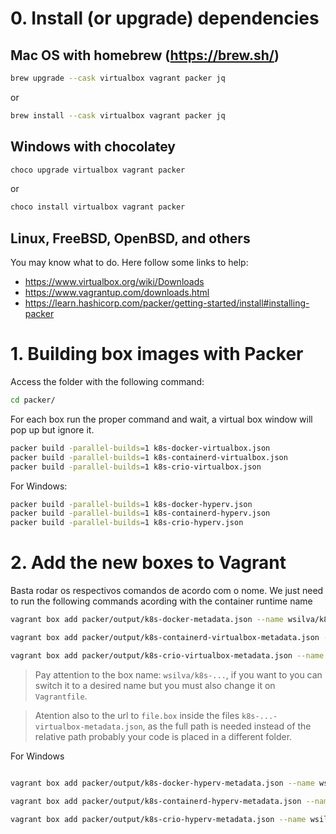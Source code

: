 # 0. Install (or upgrade) dependencies

## Mac OS with homebrew (https://brew.sh/)

```bash
brew upgrade --cask virtualbox vagrant packer jq
```

or

```bash
brew install --cask virtualbox vagrant packer jq
```

## Windows with chocolatey

```bash
choco upgrade virtualbox vagrant packer
```

or

```bash
choco install virtualbox vagrant packer
```

## Linux, FreeBSD, OpenBSD, and others

You may know what to do. Here follow some links to help:

- https://www.virtualbox.org/wiki/Downloads
- https://www.vagrantup.com/downloads.html
- https://learn.hashicorp.com/packer/getting-started/install#installing-packer

# 1. Building box images with Packer

Access the folder with the following command:

```bash
cd packer/
```

For each box run the proper command and wait, a virtual box window will pop up but ignore it.

```bash
packer build -parallel-builds=1 k8s-docker-virtualbox.json
packer build -parallel-builds=1 k8s-containerd-virtualbox.json
packer build -parallel-builds=1 k8s-crio-virtualbox.json
```

For Windows:

```bash
packer build -parallel-builds=1 k8s-docker-hyperv.json
packer build -parallel-builds=1 k8s-containerd-hyperv.json
packer build -parallel-builds=1 k8s-crio-hyperv.json
```

# 2. Add the new boxes to Vagrant

Basta rodar os respectivos comandos de acordo com o nome.
We just need to run the following commands acording with the container runtime name

```bash
vagrant box add packer/output/k8s-docker-metadata.json --name wsilva/k8s-docker --provider virtualbox --force

vagrant box add packer/output/k8s-containerd-virtualbox-metadata.json --name wsilva/k8s-containerd --provider virtualbox --force

vagrant box add packer/output/k8s-crio-virtualbox-metadata.json --name wsilva/k8s-crio --provider virtualbox --force
```

>Pay attention to the box name: `wsilva/k8s-...`, if you want to you can switch it to a desired name but you must also change it on `Vagrantfile`.

>Atention also to the url to `file.box` inside the files `k8s-...-virtualbox-metadata.json`, as the full path is needed instead of the relative path probably your code is placed in a different folder.

For Windows

```bash

vagrant box add packer/output/k8s-docker-hyperv-metadata.json --name wsilva/k8s-docker --provider hyperv --

vagrant box add packer/output/k8s-containerd-hyperv-metadata.json --name wsilva/k8s-containerd --provider hyperv --force

vagrant box add packer/output/k8s-crio-hyperv-metadata.json --name wsilva/k8s-crio --provider hyperv --force

```
